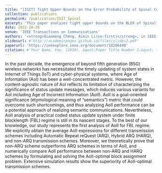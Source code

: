 ```yaml
---
title: "[ISIT] Tight Upper Bounds on the Error Probability of Spinal Codes over Fading Channels"
collection: publications
permalink: /publication/ISIT_Spinal
excerpt: 'This paper analyzes tight upper bounds on the BLER of Spinal codes over fading channels.'
date: 2022-10-26
venue: 'IEEE Transactions on Communications'
authors: '<strong>Xiaomeng Cheng, Aimin Li(co-first)</strong>, in IEEE International Symposium on Information Theory (IEEE ISIT), 2023.'
slidesurl: #'http://academicpages.github.io/files/slides2.pdf'
paperurl: 'https://ieeexplore.ieee.org/document/10206448'
citation: #'Your Name, You. (2010). &quot;Paper Title Number 2.&quot; <i>Journal 1</i>. 1(2).'
---
```


In the past decade, the emergence of beyond fifth generation (B5G) wireless networks has necessitated the timely updating of system states in Internet of Things (IoT) and cyber-physical systems, where Age of Information (AoI) has been a well-concentrated metric. However, the content-agnostic nature of AoI reflects its limitation of characterizing the significance of status update messages, which induces various variants for AoI including Age of Incorrect Information (AoII). AoII is a goal-oriented significance (etymological meaning of “semantics”) metric that could overcome such shortcomings, and thus analyzing AoII performance can be a potential approach of realizing semantic communications. Nevertheless, AoII analysis of practical coded status update system under finite blocklength (FBL) regime is still in its nascent stages. To the best of our knowledge, our study represents the first analysis of AoII for FBL regime. We explicitly obtain the average AoII expressions for different transmission schemes including Automatic Repeat reQuest (ARQ), Hybrid ARQ (HARQ), and non-ARQ transmission schemes. Moreover, we theoretically prove that non-ARQ scheme outperforms ARQ schemes in terms of AoII, and numerically compare AoII performance between non-ARQ and HARQ schemes by formulating and solving the AoII-optimal block assignment problem. Extensive simulation results show the superiority of AoII-optimal transmission schemes.
